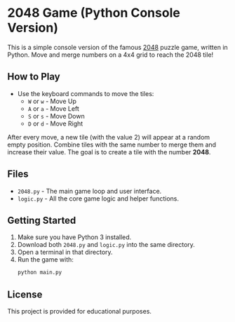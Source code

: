 # 2048 Game (Python Console Version)

This is a simple console version of the famous [2048](https://en.wikipedia.org/wiki/2048_(video_game)) puzzle game, written in Python. Move and merge numbers on a 4x4 grid to reach the 2048 tile!

## How to Play

- Use the keyboard commands to move the tiles:
  - `W` or `w` - Move Up
  - `A` or `a` - Move Left
  - `S` or `s` - Move Down
  - `D` or `d` - Move Right

After every move, a new tile (with the value 2) will appear at a random empty position. Combine tiles with the same number to merge them and increase their value. The goal is to create a tile with the number **2048**.

## Files

- `2048.py` - The main game loop and user interface.
- `logic.py` - All the core game logic and helper functions.

## Getting Started

1. Make sure you have Python 3 installed.
2. Download both `2048.py` and `logic.py` into the same directory.
3. Open a terminal in that directory.
4. Run the game with:
    ```bash
    python main.py
    ```

## License

This project is provided for educational purposes.